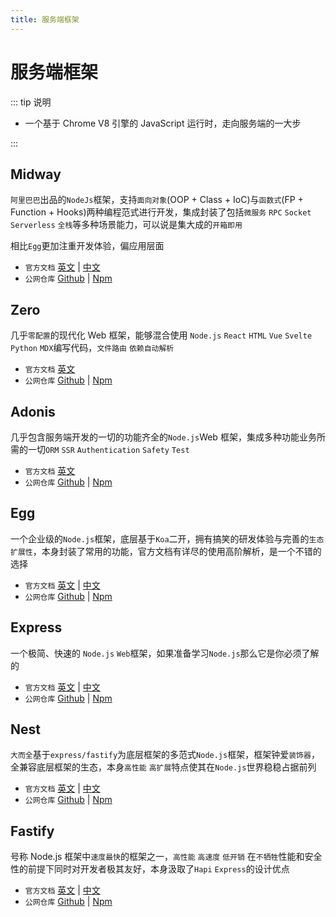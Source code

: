 ```yaml
---
title: 服务端框架
---
```


# 服务端框架

::: tip 说明

-   一个基于 Chrome V8 引擎的 JavaScript 运行时，走向服务端的一大步

:::

## Midway <ProjectBadge name='Midway' starts='midwayjs/midway' />

`阿里巴巴`出品的`NodeJs`框架，支持`面向对象`(OOP + Class + IoC)与`函数式`(FP + Function + Hooks)两种编程范式进行开发，集成封装了包括`微服务` `RPC` `Socket` `Serverless` `全栈`等多种场景能力，可以说是集大成的`开箱即用`

相比`Egg`更加注重开发体验，偏应用层面

-   `官方文档` [英文](https://midwayjs.org/en/) | [中文](https://midwayjs.org/)
-   `公网仓库` [Github](https://github.com/midwayjs/midway) | [Npm](https://www.npmjs.com/package/midway)

## Zero <ProjectBadge name='Zero' starts='remoteinterview/zero' />

几乎`零配置`的现代化 Web 框架，能够混合使用 `Node.js` `React` `HTML` `Vue` `Svelte` `Python` `MDX`编写代码，`文件路由` `依赖自动解析`

-   `官方文档` [英文](https://zeroserver.io/)
-   `公网仓库` [Github](https://github.com/remoteinterview/zero) | [Npm](https://www.npmjs.com/package/zero)

## Adonis <ProjectBadge starts='adonisjs/core' version='create-adonis-ts-app' />

几乎包含服务端开发的一切的功能齐全的`Node.js`Web 框架，集成多种功能业务所需的一切`ORM` `SSR` `Authentication` `Safety` `Test`

-   `官方文档` [英文](https://adonisjs.com/)
-   `公网仓库` [Github](https://github.com/adonisjs/core) | [Npm](https://www.npmjs.com/package/create-adonis-ts-app)

## Egg <ProjectBadge starts='eggjs/egg' version='egg' />

一个企业级的`Node.js`框架，底层基于`Koa`二开，拥有搞笑的研发体验与完善的`生态` `扩展性`，本身封装了常用的功能，官方文档有详尽的使用高阶解析，是一个不错的选择

-   `官方文档` [英文](https://www.eggjs.org/) | [中文](https://www.eggjs.org/zh-CN/)
-   `公网仓库` [Github](https://github.com/eggjs/egg/) | [Npm](https://www.npmjs.com/package/egg)

## Express <ProjectBadge starts='expressjs/expressjs.com' version='express' />

一个极简、快速的 `Node.js` `Web`框架，如果准备学习`Node.js`那么它是你必须了解的

-   `官方文档` [英文](http://expressjs.com/) | [中文](http://expressjs.com/zh-cn/)
-   `公网仓库` [Github](https://github.com/expressjs/expressjs.com) | [Npm](https://www.npmjs.com/package/express)

## Nest <ProjectBadge starts='nestjs/nest' version='@nestjs/cli' />

`大而全`基于`express/fastify`为底层框架的多范式`Node.js`框架，框架钟爱`装饰器`，全兼容底层框架的生态，本身`高性能` `高扩展`特点使其在`Node.js`世界稳稳占据前列

-   `官方文档` [英文](https://nestjs.com/) | [中文](https://www.nestjs.com.cn/)
-   `公网仓库` [Github](https://github.com/nestjs/nest) | [Npm](https://www.npmjs.com/package/@nestjs/cli)

## Fastify <ProjectBadge starts='fastify/fastify' version='fastify' />

号称 Node.js 框架中`速度最快`的框架之一，`高性能` `高速度` `低开销` 在`不牺牲`性能和安全性的前提下同时对开发者极其友好，本身汲取了`Hapi` `Express`的设计优点

-   `官方文档` [英文](https://www.fastify.io/) | [中文](https://www.fastify.cn/)
-   `公网仓库` [Github](https://github.com/fastify/fastify) | [Npm](https://www.npmjs.com/package/fastify)
